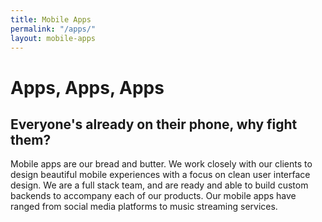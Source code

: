 ```yaml
---
title: Mobile Apps
permalink: "/apps/"
layout: mobile-apps
---
```


# Apps, Apps, Apps

## Everyone's already on their phone, why fight them?

Mobile apps are our bread and butter. We work closely with our clients to design beautiful mobile experiences with a focus on clean user interface design. We are a full stack team, and are ready and able to build custom backends to accompany each of our products. Our mobile apps have ranged from social media platforms to music streaming services.